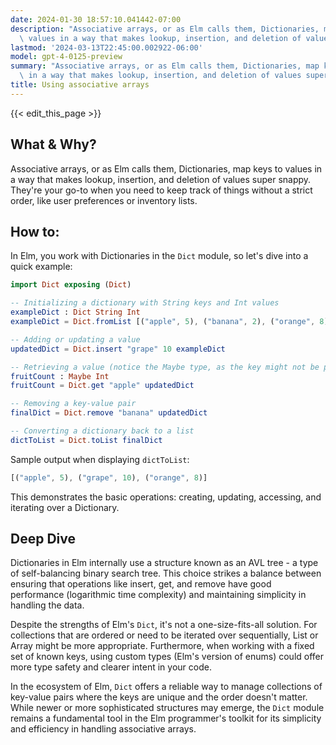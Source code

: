 ```yaml
---
date: 2024-01-30 18:57:10.041442-07:00
description: "Associative arrays, or as Elm calls them, Dictionaries, map keys to\
  \ values in a way that makes lookup, insertion, and deletion of values super snappy.\u2026"
lastmod: '2024-03-13T22:45:00.002922-06:00'
model: gpt-4-0125-preview
summary: "Associative arrays, or as Elm calls them, Dictionaries, map keys to values\
  \ in a way that makes lookup, insertion, and deletion of values super snappy.\u2026"
title: Using associative arrays
---
```


{{< edit_this_page >}}

## What & Why?

Associative arrays, or as Elm calls them, Dictionaries, map keys to values in a way that makes lookup, insertion, and deletion of values super snappy. They're your go-to when you need to keep track of things without a strict order, like user preferences or inventory lists.

## How to:

In Elm, you work with Dictionaries in the `Dict` module, so let's dive into a quick example:

```Elm
import Dict exposing (Dict)

-- Initializing a dictionary with String keys and Int values
exampleDict : Dict String Int
exampleDict = Dict.fromList [("apple", 5), ("banana", 2), ("orange", 8)]

-- Adding or updating a value
updatedDict = Dict.insert "grape" 10 exampleDict

-- Retrieving a value (notice the Maybe type, as the key might not be present)
fruitCount : Maybe Int
fruitCount = Dict.get "apple" updatedDict

-- Removing a key-value pair
finalDict = Dict.remove "banana" updatedDict

-- Converting a dictionary back to a list
dictToList = Dict.toList finalDict
```

Sample output when displaying `dictToList`:

```Elm
[("apple", 5), ("grape", 10), ("orange", 8)]
```

This demonstrates the basic operations: creating, updating, accessing, and iterating over a Dictionary.

## Deep Dive

Dictionaries in Elm internally use a structure known as an AVL tree - a type of self-balancing binary search tree. This choice strikes a balance between ensuring that operations like insert, get, and remove have good performance (logarithmic time complexity) and maintaining simplicity in handling the data.

Despite the strengths of Elm's `Dict`, it's not a one-size-fits-all solution. For collections that are ordered or need to be iterated over sequentially, List or Array might be more appropriate. Furthermore, when working with a fixed set of known keys, using custom types (Elm's version of enums) could offer more type safety and clearer intent in your code.

In the ecosystem of Elm, `Dict` offers a reliable way to manage collections of key-value pairs where the keys are unique and the order doesn't matter. While newer or more sophisticated structures may emerge, the `Dict` module remains a fundamental tool in the Elm programmer's toolkit for its simplicity and efficiency in handling associative arrays.
